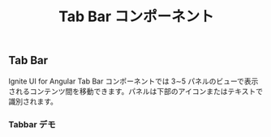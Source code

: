 ﻿---
title: Tab Bar コンポーネント
_description: タブ付きのユーザー インターフェイスでタブを表示します。この UI コントロールはタブの外観および動作を管理します。
_keywords: Ignite UI for Angular, UI コントロール, Angular ウィジェット, web ウィジェット, UI ウィジェット, Angular, ネイティブ Angular コンポーネント スィート, ネイティブ Angular コントロール, ネイティブ Angular コンポーネント ライブラリ, Angular Tab Bar コンポーネント, Angular Tab Bar コントロール
---

## Tab Bar
<p class="highlight">Ignite UI for Angular Tab Bar コンポーネントでは 3∼5 パネルのビューで表示されるコンテンツ間を移動できます。パネルは下部のアイコンまたはテキストで識別されます。</p>
<div class="divider"></div>

### Tabbar デモ
<div class="sample-container" style="height:645px">
    <iframe src='https://{environment:host}/angular-demos/tabbar' width="100%" height="100%" seamless frameBorder="0"></inframe>
</div>
<div class="divider--half"></div>

### 使用方法;
```html
<igx-tab-bar>
    <igx-tab-panel label="タブ 1">
        <h1>タブ 1 のコンテンツ</h1>
        <p>Lorem ipsum dolor sit amet, consectetur adipiscing elit.</p>
    </igx-tab-panel>
    <igx-tab-panel label="タブ 2">
        <h1>タブ 2 のコンテンツ</h1>
        <p>Lorem ipsum dolor sit amet...</p>
    </igx-tab-panel>
    <igx-tab-panel label="タブ 3">
        <h1>タブ 3 のコンテンツ</h1>
        <p>Lorem ipsum dolor sit amet, consectetur adipiscing elit. Vivamus vitae malesuada odio.</p>
    </igx-tab-panel>
</igx-tab-bar>
```

_Igx-Tab-Bar はタブと関連づけられた複数のパネルを持つ単一のコンテンツ領域を表します。_
Igx-Tab-Bar は 2 つ (パネルと関連づけられたタブ) の監視可能コレクション (QueryLists) を提供します。
Igx-Tab-Bar の子コンポーネント:

- *Igx-Tab-Panel* - 表示されるコンテンツのラッパーを表します。
- *Igx-Tab* - 関連付けられているパネルの表示をトリガーするボタン。

各タブ (Igx-Tab) は特定のパネル (Igx-Tab-Panel) に関連付けられます。タブをクリックすると、関連づけられたパネルが選択され、単一のコンテナーに可視化されます。
常に選択済みのタブがあります。一度に選択済みのタブは 1 つだけです。

#### Tab Bar プロパティ
- `tabs` - すべての IgxTab ビューの子要素の Observable コレクション。
- `panels` - すべての IgxTabPanel コンテンツの子要素の Observable コレクション。
- `selectedIndex` - 対応するコレクションの選択済みのタブまたはパネルのインデックスを取得します。デフォルト値は -1 です。
- `selectedTab` - Tab Bar で選択済みの IgxTab を `selectedIndex` に基づいて取得します。

#### イベント
- `onTabSelected` - 新しいタブが選択されたときに発生します。
- `onTabDeselected` - タブが選択解除されたときに発生します。
<div class="divider--half"></div>

### パネル
*Igx-Tab-Panel* - _表示するコンテンツのコンテナーを表す Igx-Tab-Bar の子コンポーネントです。_

#### パネルのプロパティ
- `isSelected` - パネルが選択されているかどうかを決定します。
- `isDisabled` - パネルが無効されているかどうかを決定します。
- `index` - パネル コレクションのパネルのインデックスを取得します。
- `relatedTab` - パネルに関連付けられたタブを取得します。
- `label` - 関連付けられているタブでのラベルを定義します。
- `icon` - 関連付けられているタブでのアイコンを定義します。

#### パネルのメソッド
- `select` - パネルおよび関連付けられているタブを選択します。
<div class="divider--half"></div>

### タブ
*Igx-Tab* - _関連付けられているパネルの表示をトリガーするボタンを表す Igx-Tab-Bar の子コンポーネントです。_

#### タブのプロパティ
- `isDisabled` - タブが無効されているかどうかを決定します。
- `isSelected` - タブが選択されているかどうかを決定します。
- `index` - タブ コレクションのタブのインデックスを取得します。
- `relatedPanel` - タブに関連付けられているパネルを取得します。

#### タブのメソッド
- `select` - タブおよび関連付けられているパネルを選択します。
<div class="divider--half"></div>

